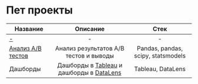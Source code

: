 # Пет проекты

Название|Описание | Стек
-----------|:-------:|:--------: 
[-](-)| - | -
[Анализ A/B тестов](https://github.com/davyandr/pet-projects/tree/main/ab)|Анализ результатов A/B тестов и выводы| Pandas, pandas, scipy, statsmodels
Дашборды| Дашборды в [Tableau](https://public.tableau.com/app/profile/andrey.davydov/) и дашборды в [DataLens](https://datalens.yandex/nlvlg71riursc)| Tableau, DataLens

